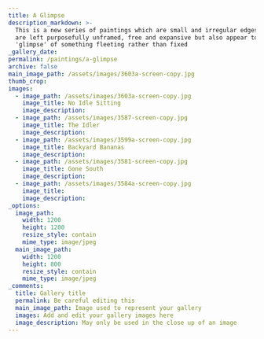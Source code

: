 ```yaml
---
title: A Glimpse
description_markdown: >-
  This is a new series of paintings which are small and irregular edges. They
  are left purposefully unframed, free and expansive but also appear to be a
  'glimpse' of something fleeting rather than fixed
_gallery_date:
permalink: /paintings/a-glimpse
archive: false
main_image_path: /assets/images/3603a-screen-copy.jpg
thumb_crop:
images:
  - image_path: /assets/images/3603a-screen-copy.jpg
    image_title: No Idle Sitting
    image_description:
  - image_path: /assets/images/3587-screen-copy.jpg
    image_title: The Idler
    image_description:
  - image_path: /assets/images/3599a-screen-copy.jpg
    image_title: Backyard Bananas
    image_description:
  - image_path: /assets/images/3581-screen-copy.jpg
    image_title: Gone South
    image_description:
  - image_path: /assets/images/3584a-screen-copy.jpg
    image_title:
    image_description:
_options:
  image_path:
    width: 1200
    height: 1200
    resize_style: contain
    mime_type: image/jpeg
  main_image_path:
    width: 1200
    height: 800
    resize_style: contain
    mime_type: image/jpeg
_comments:
  title: Gallery title
  permalink: Be careful editing this
  main_image_path: Image used to represent your gallery
  images: Add and edit your gallery images here
  image_description: May only be used in the close up of an image
---
```

